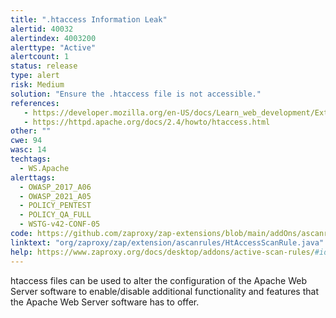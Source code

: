 ```yaml
---
title: ".htaccess Information Leak"
alertid: 40032
alertindex: 4003200
alerttype: "Active"
alertcount: 1
status: release
type: alert
risk: Medium
solution: "Ensure the .htaccess file is not accessible."
references:
   - https://developer.mozilla.org/en-US/docs/Learn_web_development/Extensions/Server-side/Apache_Configuration_htaccess
   - https://httpd.apache.org/docs/2.4/howto/htaccess.html
other: ""
cwe: 94
wasc: 14
techtags: 
  - WS.Apache
alerttags: 
  - OWASP_2017_A06
  - OWASP_2021_A05
  - POLICY_PENTEST
  - POLICY_QA_FULL
  - WSTG-v42-CONF-05
code: https://github.com/zaproxy/zap-extensions/blob/main/addOns/ascanrules/src/main/java/org/zaproxy/zap/extension/ascanrules/HtAccessScanRule.java
linktext: "org/zaproxy/zap/extension/ascanrules/HtAccessScanRule.java"
help: https://www.zaproxy.org/docs/desktop/addons/active-scan-rules/#id-40032
---
```

htaccess files can be used to alter the configuration of the Apache Web Server software to enable/disable additional functionality and features that the Apache Web Server software has to offer.
